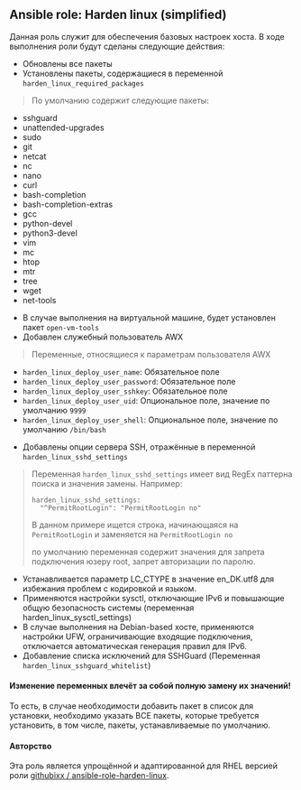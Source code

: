Ansible role: Harden linux (simplified)
---

Данная роль служит для обеспечения базовых настроек хоста. В ходе выполнения роли будут сделаны следующие действия:

* Обновлены все пакеты
* Установлены пакеты, содержащиеся в переменной `harden_linux_required_packages`

> По умолчанию содержит следующие пакеты:
- sshguard
- unattended-upgrades
- sudo
- git
- netcat
- nc
- nano
- curl
- bash-completion
- bash-completion-extras
- gcc
- python-devel
- python3-devel
- vim
- mc
- htop
- mtr
- tree
- wget
- net-tools

* В случае выполнения на виртуальной машине, будет установлен пакет `open-vm-tools`
* Добавлен служебный пользователь AWX

> Переменные, относящиеся к параметрам пользователя AWX
 - `harden_linux_deploy_user_name`: Обязательное поле
 - `harden_linux_deploy_user_password`: Обязательное поле
 - `harden_linux_deploy_user_sshkey`: Обязательное поле
 - `harden_linux_deploy_user_uid`: Опциональное поле, значение по умолчанию `9999`
 - `harden_linux_deploy_user_shell`: Опциональное поле, значение по умолчанию `/bin/bash`

* Добавлены опции сервера SSH, отражённые в переменной `harden_linux_sshd_settings`

>
> Переменная `harden_linux_sshd_settings` имеет вид RegEx паттерна поиска и значения замены. Например:
> ```
> harden_linux_sshd_settings:
>   "^PermitRootLogin": "PermitRootLogin no"
>```
> В данном примере ищется строка, начинающаяся на `PermitRootLogin` и заменяется на `PermitRootLogin no`
>
> по умолчанию переменная содержит значения для запрета подключения юзеру root, запрет авторизации по паролю.

* Устанавливается параметр LC_CTYPE в значение en_DK.utf8 для избежания проблем с кодировкой и языком.
* Применяются настройки sysctl, отключающие IPv6 и повышающие общую безопасность системы (переменная harden_linux_sysctl_settings)
* В случае выполнения на Debian-based хосте, применяются настройки UFW, ограничивающие входящие подключения, отключается автоматическая генерация правил для IPv6.
* Добавление списка исключений для SSHGuard (Переменная `harden_linux_sshguard_whitelist`)

#### Изменение переменных влечёт за собой полную замену их значений!
То есть, в случае необходимости добавить пакет в список для установки, необходимо указать ВСЕ пакеты, которые требуется установить, в том числе, пакеты, устанавливаемые по умолчанию.



#### Авторство
Эта роль является упрощённой и адаптированной для RHEL версией роли [githubixx
/
ansible-role-harden-linux](https://github.com/githubixx/ansible-role-harden-linux).
